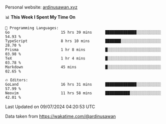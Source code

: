 Personal website: [ardinusawan.xyz](https://ardinusawan.xyz)

<!--START_SECTION:waka-->
📊 **This Week I Spent My Time On** 

```text
💬 Programming Languages: 
Go                       15 hrs 39 mins      ██████████████░░░░░░░░░░░   54.93 % 
TypeScript               8 hrs 10 mins       ███████░░░░░░░░░░░░░░░░░░   28.70 % 
Prisma                   1 hr 8 mins         █░░░░░░░░░░░░░░░░░░░░░░░░   03.98 % 
TeX                      1 hr 4 mins         █░░░░░░░░░░░░░░░░░░░░░░░░   03.78 % 
Markdown                 45 mins             █░░░░░░░░░░░░░░░░░░░░░░░░   02.65 % 

🔥 Editors: 
GoLand                   16 hrs 31 mins      ██████████████░░░░░░░░░░░   57.99 % 
Neovim                   11 hrs 58 mins      ███████████░░░░░░░░░░░░░░   42.01 % 
```


 Last Updated on 09/07/2024 04:20:53 UTC
<!--END_SECTION:waka-->
Data taken from https://wakatime.com/@ardinusawan
